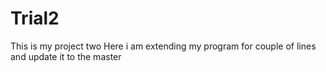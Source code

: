 # Trial2
This is my project two
Here i am extending my program for
couple of lines
and update it to the master
